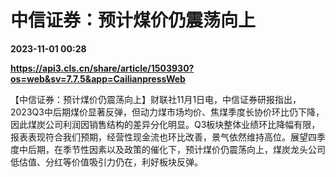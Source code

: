 # 中信证券：预计煤价仍震荡向上

**2023-11-01 00:28**

**https://api3.cls.cn/share/article/1503930?os=web&sv=7.7.5&app=CailianpressWeb**

【中信证券：预计煤价仍震荡向上】财联社11月1日电，中信证券研报指出，2023Q3中后期煤价显著反弹，但动力煤市场均价、焦煤季度长协价环比仍下降，因此煤炭公司利润因销售结构的差异分化明显。Q3板块整体业绩环比降幅有限，报表表现符合我们预期，经营性现金流也环比改善，景气依然维持高位。展望四季度中后期，在季节性因素以及政策的催化下，预计煤价仍震荡向上，煤炭龙头公司低估值、分红等价值吸引力仍在，利好板块反弹。